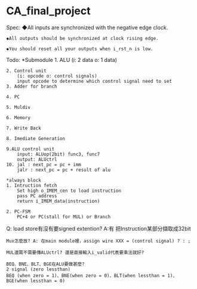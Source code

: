 # CA_final_project
Spec: 
    ◆All inputs are synchronized with the negative edge clock.

    ◆All outputs should be synchronized at clock rising edge.

    ◆You should reset all your outputs when i_rst_n is low.

Todo:
    *Submodule
    1. ALU
        (i: 2 data o: 1 data)
        
    2. Control unit
        (i: opcode o: control signals)
        input opcode to determine which control signal need to set
    3. Adder for branch

    4. PC

    5. Muldiv

    6. Memory

    7. Write Back

    8. Imediate Generation

    9.ALU control unit
        input: ALUop(2bit) func3, func7
        output: ALUctrl
    10. jal : next_pc = pc + imm
        jalr : next_pc = pc + result of alu
    
    *always block
    1. Intruction fetch
        Set high o_IMEM_cen to load instruction
        pass PC address
        return i_IMEM_data(instruction)

    2. PC-FSM
        PC+4 or PC(stall for MUL) or Branch
    
    

Q:
    load store有沒有要signed extention? A:有 把Instruction某部分擷取成32bit

    Mux怎麼放? A: 在main module裡，assign wire XXX = (control signal) ? : ;

    MUL還需不需要傳ALUctrl? 還是直接輸入i_valid代表要乘法就好?

    BEQ、BNE、BLT、BGE在ALU要做甚麼?
    2 signal (zero lessthan) 
    BEQ (when zero = 1)、BNE(when zero = 0)、BLT(when lessthan = 1)、BGE(when lessthan = 0)
